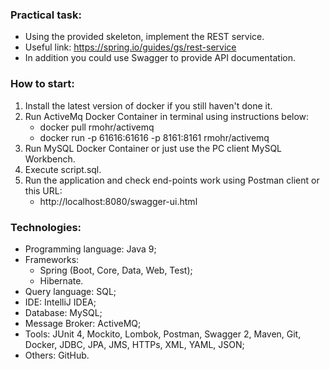 ### Practical task:
- Using the provided skeleton, implement the REST service.
- Useful link: https://spring.io/guides/gs/rest-service
- In addition you could use Swagger to provide API documentation.
  
  
  
### How to start:
1. Install the latest version of docker if you still haven't done it.
2. Run ActiveMq Docker Container in terminal using instructions below:
   - docker pull rmohr/activemq
   - docker run -p 61616:61616 -p 8161:8161 rmohr/activemq
3. Run MySQL Docker Container or just use the PC client MySQL Workbench.
4. Execute script.sql.
5. Run the application and check end-points work using Postman client or this URL:
   - http://localhost:8080/swagger-ui.html
  
  
  
### Technologies:
- Programming language: Java 9;
- Frameworks:
   - Spring (Boot, Core, Data, Web, Test);
   - Hibernate.
- Query language: SQL;
- IDE: IntelliJ IDEA;
- Database: MySQL;
- Message Broker: ActiveMQ;
- Tools: JUnit 4, Mockito, Lombok, Postman, Swagger 2, Maven, Git, Docker, JDBC, JPA, JMS, HTTPs, XML, YAML, JSON;
- Others: GitHub.
